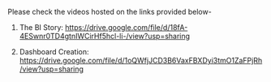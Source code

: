 Please check the videos hosted on the links provided below-

1. The BI Story:
   https://drive.google.com/file/d/18fA-4ESwnr0TD4gtnIWCirHf5hcl-li-/view?usp=sharing
   
2. Dashboard Creation:
   https://drive.google.com/file/d/1oQWfjJCD3B6VaxFBXDyi3tmO1ZaFPjRh/view?usp=sharing

